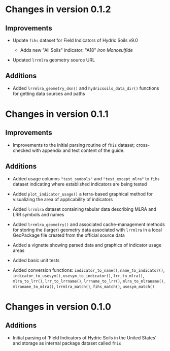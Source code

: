# Changes in version 0.1.2

## Improvements

 - Update `fihs` dataset for Field Indicators of Hydric Soils v9.0
 
   - Adds new "All Soils" indicator: "A18" _Iron Monosulfide_

 - Updated `lrrmlra` geometry source URL

## Additions
 
 - Added `lrrmlra_geometry_dsn()` and `hydricsoils_data_dir()` functions for getting data sources and paths
 
# Changes in version 0.1.1

## Improvements

  * Improvements to the initial parsing routine of `fhis` dataset; cross-checked with appendix and text content of the guide.

## Additions

  * Added usage columns `"test_symbols"` and `"test_except_mlra"` to `fihs` dataset indicating where established indicators are being tested

  * Added `plot_indicator_usage()` a terra-based graphical method for visualizing the area of applicability of indicators

  * Added `lrrmlra` dataset containing tabular data describing MLRA and LRR symbols and names

  * Added `lrrmlra_geometry()` and associated cache-management methods for storing the (larger) geometry data associated with `lrrmlra` in a local GeoPackage file created from the official source data
   
  * Added a vignette showing parsed data and graphics of indicator usage areas
  
  * Added basic unit tests
  
  * Added conversion functions: `indicator_to_name()`, `name_to_indicator()`, `indicator_to_usesym()`, `usesym_to_indicator()`, `lrr_to_mlra()`, `mlra_to_lrr()`, `lrr_to_lrrname()`, `lrrname_to_lrr()`, `mlra_to_mlraname()`, `mlraname_to_mlra()`, `lrrmlra_match()`, `fihs_match()`, `usesym_match()`

# Changes in version 0.1.0

## Additions

  * Initial parsing of 'Field Indicators of Hydric Soils in the United States' and storage as internal package dataset called `fhis`
